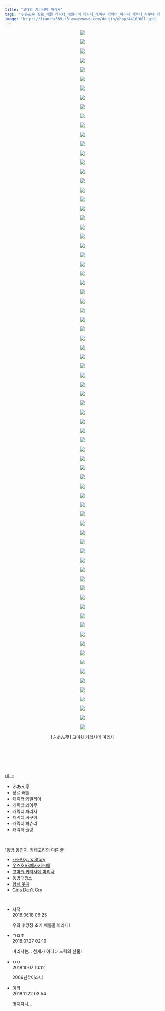 ```yaml
---
title: "고마워 키리사메 마리사"
tags: "ふあん亭 장르_배틀 캐릭터_레밀리아 캐릭터_레이무 캐릭터_마리사 캐릭터_사쿠야 캐릭터_파츄리 캐릭터_플랑드르 동방_동인지"
image: "https://franch4569.s3.amazonaws.com/doujin/ghap/4416/001.jpg"
---
```

<div class="article">
<p style="text-align: center; clear: none; float: none;"><img src="{{ site.imgserver2 }}/ghap/4416/001.jpg"/></p>
<p style="text-align: center; clear: none; float: none;"><img src="{{ site.imgserver2 }}/ghap/4416/002.jpg"/></p>
<p style="text-align: center; clear: none; float: none;"><img src="{{ site.imgserver2 }}/ghap/4416/003.jpg"/></p>
<p style="text-align: center; clear: none; float: none;"><img src="{{ site.imgserver2 }}/ghap/4416/004.jpg"/></p>
<p style="text-align: center; clear: none; float: none;"><img src="{{ site.imgserver2 }}/ghap/4416/005.jpg"/></p>
<p style="text-align: center; clear: none; float: none;"><img src="{{ site.imgserver2 }}/ghap/4416/006.jpg"/></p>
<p style="text-align: center; clear: none; float: none;"><img src="{{ site.imgserver2 }}/ghap/4416/007.jpg"/></p>
<p style="text-align: center; clear: none; float: none;"><img src="{{ site.imgserver2 }}/ghap/4416/008.jpg"/></p>
<p style="text-align: center; clear: none; float: none;"><img src="{{ site.imgserver2 }}/ghap/4416/009.jpg"/></p>
<p style="text-align: center; clear: none; float: none;"><img src="{{ site.imgserver2 }}/ghap/4416/010.jpg"/></p>
<p style="text-align: center; clear: none; float: none;"><img src="{{ site.imgserver2 }}/ghap/4416/011.jpg"/></p>
<p style="text-align: center; clear: none; float: none;"><img src="{{ site.imgserver2 }}/ghap/4416/012.jpg"/></p>
<p style="text-align: center; clear: none; float: none;"><img src="{{ site.imgserver2 }}/ghap/4416/013.jpg"/></p>
<p style="text-align: center; clear: none; float: none;"><img src="{{ site.imgserver2 }}/ghap/4416/014.jpg"/></p>
<p style="text-align: center; clear: none; float: none;"><img src="{{ site.imgserver2 }}/ghap/4416/015.jpg"/></p>
<p style="text-align: center; clear: none; float: none;"><img src="{{ site.imgserver2 }}/ghap/4416/016.jpg"/></p>
<p style="text-align: center; clear: none; float: none;"><img src="{{ site.imgserver2 }}/ghap/4416/017.jpg"/></p>
<p style="text-align: center; clear: none; float: none;"><img src="{{ site.imgserver2 }}/ghap/4416/018.jpg"/></p>
<p style="text-align: center; clear: none; float: none;"><img src="{{ site.imgserver2 }}/ghap/4416/019.jpg"/></p>
<p style="text-align: center; clear: none; float: none;"><img src="{{ site.imgserver2 }}/ghap/4416/020.jpg"/></p>
<p style="text-align: center; clear: none; float: none;"><img src="{{ site.imgserver2 }}/ghap/4416/021.jpg"/></p>
<p style="text-align: center; clear: none; float: none;"><img src="{{ site.imgserver2 }}/ghap/4416/022.jpg"/></p>
<p style="text-align: center; clear: none; float: none;"><img src="{{ site.imgserver2 }}/ghap/4416/023.jpg"/></p>
<p style="text-align: center; clear: none; float: none;"><img src="{{ site.imgserver2 }}/ghap/4416/024.jpg"/></p>
<p style="text-align: center; clear: none; float: none;"><img src="{{ site.imgserver2 }}/ghap/4416/025.jpg"/></p>
<p style="text-align: center; clear: none; float: none;"><img src="{{ site.imgserver2 }}/ghap/4416/026.jpg"/></p>
<p style="text-align: center; clear: none; float: none;"><img src="{{ site.imgserver2 }}/ghap/4416/027.jpg"/></p>
<p style="text-align: center; clear: none; float: none;"><img src="{{ site.imgserver2 }}/ghap/4416/028.jpg"/></p>
<p style="text-align: center; clear: none; float: none;"><img src="{{ site.imgserver2 }}/ghap/4416/029.jpg"/></p>
<p style="text-align: center; clear: none; float: none;"><img src="{{ site.imgserver2 }}/ghap/4416/030.jpg"/></p>
<p style="text-align: center; clear: none; float: none;"><img src="{{ site.imgserver2 }}/ghap/4416/031.jpg"/></p>
<p style="text-align: center; clear: none; float: none;"><img src="{{ site.imgserver2 }}/ghap/4416/032.jpg"/></p>
<p style="text-align: center; clear: none; float: none;"><img src="{{ site.imgserver2 }}/ghap/4416/033.jpg"/></p>
<p style="text-align: center; clear: none; float: none;"><img src="{{ site.imgserver2 }}/ghap/4416/034.jpg"/></p>
<p style="text-align: center; clear: none; float: none;"><img src="{{ site.imgserver2 }}/ghap/4416/035.jpg"/></p>
<p style="text-align: center; clear: none; float: none;"><img src="{{ site.imgserver2 }}/ghap/4416/036.jpg"/></p>
<p style="text-align: center; clear: none; float: none;"><img src="{{ site.imgserver2 }}/ghap/4416/037.jpg"/></p>
<p style="text-align: center; clear: none; float: none;"><img src="{{ site.imgserver2 }}/ghap/4416/038.jpg"/></p>
<p style="text-align: center; clear: none; float: none;"><img src="{{ site.imgserver2 }}/ghap/4416/039.jpg"/></p>
<p style="text-align: center; clear: none; float: none;"><img src="{{ site.imgserver2 }}/ghap/4416/040.jpg"/></p>
<p style="text-align: center; clear: none; float: none;"><img src="{{ site.imgserver2 }}/ghap/4416/041.jpg"/></p>
<p style="text-align: center; clear: none; float: none;"><img src="{{ site.imgserver2 }}/ghap/4416/042.jpg"/></p>
<p style="text-align: center; clear: none; float: none;"><img src="{{ site.imgserver2 }}/ghap/4416/043.jpg"/></p>
<p style="text-align: center; clear: none; float: none;"><img src="{{ site.imgserver2 }}/ghap/4416/044.jpg"/></p>
<p style="text-align: center; clear: none; float: none;"><img src="{{ site.imgserver2 }}/ghap/4416/045.jpg"/></p>
<p style="text-align: center; clear: none; float: none;"><img src="{{ site.imgserver2 }}/ghap/4416/046.jpg"/></p>
<p style="text-align: center; clear: none; float: none;"><img src="{{ site.imgserver2 }}/ghap/4416/047.jpg"/></p>
<p style="text-align: center; clear: none; float: none;"><img src="{{ site.imgserver2 }}/ghap/4416/048.jpg"/></p>
<p style="text-align: center; clear: none; float: none;"><img src="{{ site.imgserver2 }}/ghap/4416/049.jpg"/></p>
<p style="text-align: center; clear: none; float: none;"><img src="{{ site.imgserver2 }}/ghap/4416/050.jpg"/></p>
<p style="text-align: center; clear: none; float: none;"><img src="{{ site.imgserver2 }}/ghap/4416/051.jpg"/></p>
<p style="text-align: center; clear: none; float: none;"><img src="{{ site.imgserver2 }}/ghap/4416/052.jpg"/></p>
<p style="text-align: center; clear: none; float: none;"><img src="{{ site.imgserver2 }}/ghap/4416/053.jpg"/></p>
<p style="text-align: center; clear: none; float: none;"><img src="{{ site.imgserver2 }}/ghap/4416/054.jpg"/></p>
<p style="text-align: center; clear: none; float: none;"><img src="{{ site.imgserver2 }}/ghap/4416/055.jpg"/></p>
<p style="text-align: center; clear: none; float: none;"><img src="{{ site.imgserver2 }}/ghap/4416/056.jpg"/></p>
<p style="text-align: center; clear: none; float: none;"><img src="{{ site.imgserver2 }}/ghap/4416/057.jpg"/></p>
<p style="text-align: center; clear: none; float: none;"><img src="{{ site.imgserver2 }}/ghap/4416/058.jpg"/></p>
<p style="text-align: center; clear: none; float: none;"><img src="{{ site.imgserver2 }}/ghap/4416/059.jpg"/></p>
<p style="text-align: center; clear: none; float: none;"><img src="{{ site.imgserver2 }}/ghap/4416/060.jpg"/></p>
<p style="text-align: center; clear: none; float: none;"><img src="{{ site.imgserver2 }}/ghap/4416/061.jpg"/></p>
<p style="text-align: center; clear: none; float: none;"><img src="{{ site.imgserver2 }}/ghap/4416/062.jpg"/></p>
<p style="text-align: center; clear: none; float: none;"><img src="{{ site.imgserver2 }}/ghap/4416/063.jpg"/></p>
<p style="text-align: center; clear: none; float: none;"><img src="{{ site.imgserver2 }}/ghap/4416/064.jpg"/></p>
<p style="text-align: center; clear: none; float: none;"><img src="{{ site.imgserver2 }}/ghap/4416/065.jpg"/></p>
<p style="text-align: center; clear: none; float: none;"><img src="{{ site.imgserver2 }}/ghap/4416/066.jpg"/></p>
<p style="text-align: center; clear: none; float: none;"><img src="{{ site.imgserver2 }}/ghap/4416/067.jpg"/></p>
<p style="text-align: center; clear: none; float: none;"><img src="{{ site.imgserver2 }}/ghap/4416/068.jpg"/></p>
<p style="text-align: center; clear: none; float: none;"><img src="{{ site.imgserver2 }}/ghap/4416/069.jpg"/></p>
<p style="text-align: center; clear: none; float: none;"><img src="{{ site.imgserver2 }}/ghap/4416/070.jpg"/></p>
<p style="text-align: center; clear: none; float: none;"><img src="{{ site.imgserver2 }}/ghap/4416/071.jpg"/></p>
<p style="text-align: center; clear: none; float: none;"><img src="{{ site.imgserver2 }}/ghap/4416/072.jpg"/></p>
<p style="text-align: center; clear: none; float: none;"><img src="{{ site.imgserver2 }}/ghap/4416/073.jpg"/></p>
<p style="text-align: center; clear: none; float: none;"><img src="{{ site.imgserver2 }}/ghap/4416/074.jpg"/></p>
<p style="text-align: center; clear: none; float: none;"><img src="{{ site.imgserver2 }}/ghap/4416/075.jpg"/></p>
<p style="text-align: center; clear: none; float: none;"><img src="{{ site.imgserver2 }}/ghap/4416/076.jpg"/></p>
<p style="text-align: center; clear: none; float: none;">[ふあん亭] 고마워 키리사메 마리사</p>
<p style="text-align: center; clear: none; float: none;"><br/></p>
<p><br/></p>
</div><br/>
<div class="tagTrail">
<p>태그: </p>
<ul>
<li>ふあん亭</li>
<li>장르:배틀</li>
<li>캐릭터:레밀리아</li>
<li>캐릭터:레이무</li>
<li>캐릭터:마리사</li>
<li>캐릭터:사쿠야</li>
<li>캐릭터:파츄리</li>
<li>캐릭터:플랑</li>
</ul>
</div><br/>
<div class="another">
<p>'동방 동인지' 카테고리의 다른 글</p>
<ul>
<li><a href="/ghap_4418">-H-Akyu's Story</a></li>
<li><a href="/ghap_4417">우츠호VS메카키스메</a></li>
<li><a href="/ghap_4416">고마워 키리사메 마리사</a></li>
<li><a href="/ghap_4415">동방대청소</a></li>
<li><a href="/ghap_4414">함께 웃자</a></li>
<li><a href="/ghap_4413">Girls Don't Cry</a></li>
</ul>
</div><br/>
<div class="cb_module cb_fluid">
<div class="cb_wrt cb_profile">
<div class="comment">
<ul>
<li class="cb_thumb_off" id="comment15272041">
<div class="cb_comment_area">
<div class="cb_info_area">
<div class="cb_section">
<span class="cb_nick_name">사적</span>
</div>
<div class="cb_section">
<span class="cb_date">2018.06.18 06:25 </span>
</div>
</div>
<div class="cb_dsc_comment">
<p class="cb_dsc">
											우와 후앙정 초기 배틀물 이라니!
										</p>
</div>
</div></li>
<li class="cb_thumb_off" id="comment15294520">
<div class="cb_comment_area">
<div class="cb_info_area">
<div class="cb_section">
<span class="cb_nick_name">ㄱㅁㅎ</span>
</div>
<div class="cb_section">
<span class="cb_date">2018.07.27 02:19 </span>
</div>
</div>
<div class="cb_dsc_comment">
<p class="cb_dsc">
											마리사는... 천재가 아니라 노력의 산물!
										</p>
</div>
</div></li>
<li class="cb_thumb_off" id="comment15347375">
<div class="cb_comment_area">
<div class="cb_info_area">
<div class="cb_section">
<span class="cb_nick_name">ㅇㅇ</span>
</div>
<div class="cb_section">
<span class="cb_date">2018.10.07 10:12 </span>
</div>
</div>
<div class="cb_dsc_comment">
<p class="cb_dsc">
											2006년작이라니
										</p>
</div>
</div></li>
<li class="cb_thumb_off" id="comment15376498">
<div class="cb_comment_area">
<div class="cb_info_area">
<div class="cb_section">
<span class="cb_nick_name">이카</span>
</div>
<div class="cb_section">
<span class="cb_date">2018.11.22 03:54 </span>
</div>
</div>
<div class="cb_dsc_comment">
<p class="cb_dsc">
											멋지자나...
										</p>
</div>
</div></li>
</ul>
</div>
</div><!-- commentList close -->
</div><br/>
